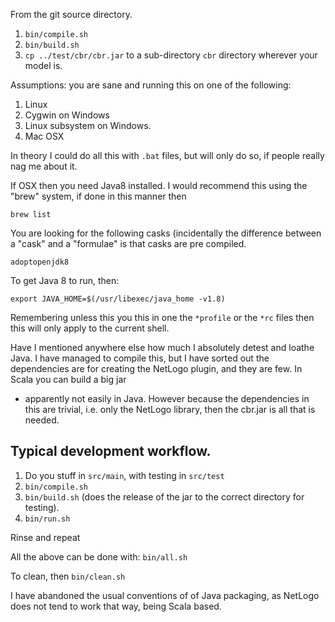 From the git source directory.

1. ``bin/compile.sh``
2. ``bin/build.sh``
3. ``cp ../test/cbr/cbr.jar`` to a sub-directory `cbr` directory wherever your model is.

Assumptions: you are sane and running this on one of the following:

1. Linux
2. Cygwin on Windows
3. Linux subsystem on Windows.
4. Mac OSX

In theory I could do all this with `.bat` files, but will only do so, if people
really nag me about it.

If OSX then you need Java8 installed. I would recommend this using the "brew"
system, if done in this manner then

```
brew list
```

You are looking for the following casks (incidentally the difference between a
"cask" and a "formulae" is that casks are pre compiled.

```
adoptopenjdk8
```

To get Java 8 to run, then:
```
export JAVA_HOME=$(/usr/libexec/java_home -v1.8)
```

Remembering unless this you this in one the `*profile` or the `*rc` files then
this will only apply to the current shell.

Have I mentioned anywhere else how much I absolutely detest and loathe Java. I
have managed to compile this, but I have sorted out the dependencies are for
creating the NetLogo plugin, and they are few. In Scala you can build a big jar
- apparently not easily in Java. However because the dependencies in this are
trivial, i.e. only the NetLogo library, then the cbr.jar is all that is needed.


## Typical development workflow.

1. Do you stuff in `src/main`, with testing in `src/test`
2. `bin/compile.sh`
3. `bin/build.sh` (does the release of the jar to the correct directory for
   testing).
4. `bin/run.sh`

Rinse and repeat

All the above can be done with: `bin/all.sh`

To clean, then `bin/clean.sh`

I have abandoned the usual conventions of of Java packaging, as NetLogo does
not tend to work that way, being Scala based.


